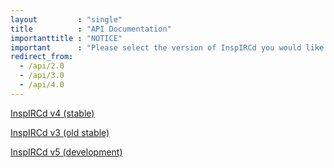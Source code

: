 ```yaml
---
layout         : "single"
title          : "API Documentation"
importanttitle : "NOTICE"
important      : "Please select the version of InspIRCd you would like to see API documentation for."
redirect_from:
  - /api/2.0
  - /api/3.0
  - /api/4.0
---
```


[InspIRCd v4 (stable)](https://api.inspircd.org/4)

[InspIRCd v3 (old stable)](https://api.inspircd.org/3)

[InspIRCd v5 (development)](https://api.inspircd.org/master)
